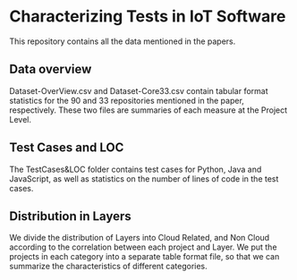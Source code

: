 # Characterizing Tests in IoT Software
This repository contains all the data mentioned in the papers.

## Data overview
Dataset-OverView.csv and Dataset-Core33.csv contain tabular format statistics for the 90 and 33 repositories mentioned in the paper, respectively.
These two files are summaries of each measure at the Project Level.

## Test Cases and LOC
The TestCases&LOC folder contains test cases for Python, Java and JavaScript, as well as statistics on the number of lines of code in the test cases.

## Distribution in Layers
We divide the distribution of Layers into Cloud Related, and Non Cloud according to the correlation between each project and Layer.
We put the projects in each category into a separate table format file, so that we can summarize the characteristics of different categories.

